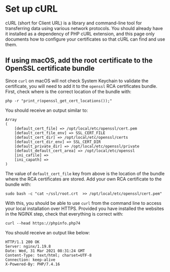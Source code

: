 # Set up cURL

cURL (short for Client URL) is a library and command-line tool for transferring
data using various network protocols. You should already have it installed as a
dependency of PHP cURL extension, and this page only documents how to configure
your certificates so that cURL can find and use them.

## If using macOS, add the root certificate to the OpenSSL certificate bundle

Since `curl` on macOS will not check System Keychain to validate the
certificate, you will need to add it to the `openssl` RCA certificates bundle.
First, check where is the correct location of the bundle with:

```console
php -r "print_r(openssl_get_cert_locations());"
```

You should receive an output similar to:

```text
Array
(
    [default_cert_file] => /opt/local/etc/openssl/cert.pem
    [default_cert_file_env] => SSL_CERT_FILE
    [default_cert_dir] => /opt/local/etc/openssl/certs
    [default_cert_dir_env] => SSL_CERT_DIR
    [default_private_dir] => /opt/local/etc/openssl/private
    [default_default_cert_area] => /opt/local/etc/openssl
    [ini_cafile] =>
    [ini_capath] =>
)
```

The value of `default_cert_file` key from above is the location of the bundle
where the RCA certificates are stored. Add your own RCA certificate to the
bundle with:

```console
sudo bash -c "cat ~/ssl/root.crt  >> /opt/local/etc/openssl/cert.pem"
```

With this, you should be able to use `curl` from the command line to access
your local installation over HTTPS. Provided you have installed the websites in
the NGINX step, check that everything is correct with:

```console
curl --head https://phpinfo.php74
```

You should receive an output like below:

```console
HTTP/1.1 200 OK
Server: nginx/1.19.8
Date: Wed, 31 Mar 2021 08:31:24 GMT
Content-Type: text/html; charset=UTF-8
Connection: keep-alive
X-Powered-By: PHP/7.4.16
```
